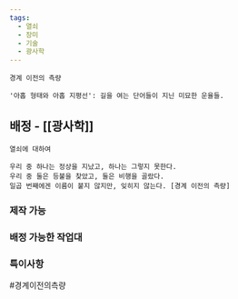 ```yaml
---
tags:
  - 열쇠
  - 장미
  - 기술
  - 광사학
---
```


```
경계 이전의 측량

'아홉 형태와 아홉 지평선': 길을 여는 단어들이 지닌 미묘한 운율들.
```


## 배정 - [[광사학]]

```
열쇠에 대하여

우리 중 하나는 정상을 지났고, 하나는 그렇지 못한다.
우리 중 둘은 등불을 찾았고, 둘은 비행을 골랐다.
일곱 번째에겐 이름이 붙지 않지만, 잊히지 않는다. [경계 이전의 측량]
```

### 제작 가능



### 배정 가능한 작업대



### 특이사항


#경계이전의측량 
